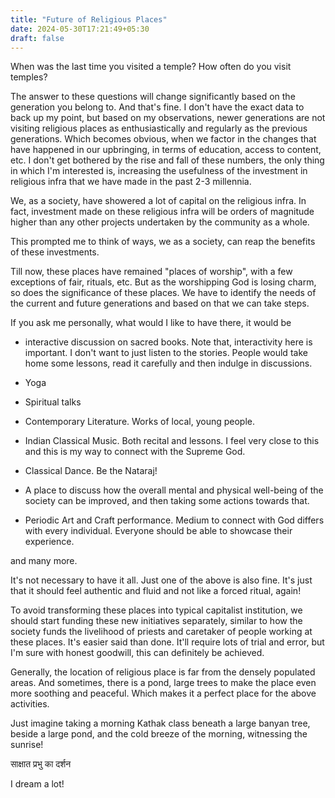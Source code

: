 ```yaml
---
title: "Future of Religious Places"
date: 2024-05-30T17:21:49+05:30
draft: false
---
```


When was the last time you visited a temple? How often do you visit temples? 

The answer to these questions will change significantly based on the generation you belong to. And that's fine.
I don't have the exact data to back up my point, but based on my observations, newer generations are not visiting religious places as enthusiastically and regularly as the previous generations. Which becomes obvious, when we factor in the changes that have happened in our upbringing, in terms of education, access to content, etc. I don't get bothered by the rise and fall of these numbers, the only thing in which I'm interested is, increasing the usefulness of the investment in religious infra that we have made in the past 2-3 millennia.

We, as a society, have showered a lot of capital on the religious infra. In fact, investment made on these religious infra will be orders of magnitude higher than any other projects undertaken by the community as a whole.

This prompted me to think of ways, we as a society, can reap the benefits of these investments.

Till now, these places have remained "places of worship", with a few exceptions of fair, rituals, etc. But as the worshipping God is losing charm, so does the significance of these places. We have to identify the needs of the current and future generations and based on that we can take steps.

If you ask me personally, what would I like to have there, it would be

- interactive discussion on sacred books. Note that, interactivity here is important. I don't want to just listen to the stories. People would take home some lessons, read it carefully and then indulge in discussions.

- Yoga

- Spiritual talks

- Contemporary Literature. Works of local, young people.

- Indian Classical Music. Both recital and lessons. I feel very close to this and this is my way to connect with the Supreme God.

- Classical Dance. Be the Nataraj!

- A place to discuss how the overall mental and physical well-being of the society can be improved, and then taking some actions towards that.

- Periodic Art and Craft performance. Medium to connect with God differs with every individual. Everyone should be able to showcase their experience.

and many more. 

It's not necessary to have it all. Just one of the above is also fine. It's just that it should feel authentic and fluid and not like a forced ritual, again!

To avoid transforming these places into typical capitalist institution, we should start funding these new initiatives separately, similar to how the society funds the livelihood of priests and caretaker of people working at these places. It's easier said than done. It'll require lots of trial and error, but I'm sure with honest goodwill, this can definitely be achieved.

Generally, the location of religious place is far from the densely populated areas. And sometimes, there is a pond, large trees to make the place even more soothing and peaceful. Which makes it a perfect place for the above activities. 

Just imagine taking a morning Kathak class beneath a large banyan tree, beside a large pond, and the cold breeze of the morning, witnessing the sunrise! 

साक्षात प्रभु का दर्शन

I dream a lot!

